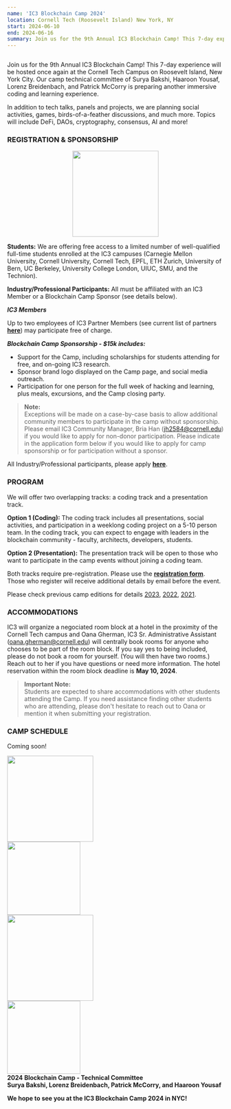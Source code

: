 ```yaml
---
name: 'IC3 Blockchain Camp 2024'
location: Cornell Tech (Roosevelt Island) New York, NY
start: 2024-06-10
end: 2024-06-16
summary: Join us for the 9th Annual IC3 Blockchain Camp! This 7-day experience will be hosted once again at the Cornell Tech Campus on Roosevelt Island, New York City. Our camp technical committee of Surya Bakshi, Haaroon Yousaf, Lorenz Breidenbach, and Patrick McCorry is preparing another immersive coding and learning experience!
---
```


<div class="ui piled segment">
  <img class="ui centered image" src="../images/events/blockchain-camp-2024/ic3 logo new.png" alt="" />
</div>

Join us for the 9th Annual IC3 Blockchain Camp! This 7-day experience will be hosted once again at the Cornell Tech Campus on Roosevelt Island, New York City. Our camp technical committee of Surya Bakshi, Haaroon Yousaf, Lorenz Breidenbach, and Patrick McCorry is preparing another immersive coding and learning experience.

In addition to tech talks, panels and projects, we are planning social activities, games, birds-of-a-feather discussions, and much more. Topics will include DeFi, DAOs, cryptography, consensus, AI and more!


### REGISTRATION & SPONSORSHIP

<p align="center">
	<a href="https://docs.google.com/forms/d/e/1FAIpQLSc8PlAwTPSK3a1vfe89jR2SFvoMkpoIZW0ZnwCTJDotsK1Wcg/viewform"> 
	   <img src="../images/events/blockchain-camp-2024/Register.jpeg" width="200" />	
	</a>	
</p>

**Students:** We are offering free access to a limited number of well-qualified full-time students enrolled at the IC3 campuses (Carnegie Mellon University, Cornell University, Cornell Tech, EPFL, ETH Zurich, University of Bern, UC Berkeley, University College London, UIUC, SMU, and the Technion). 

**Industry/Professional Participants:** All must be affiliated with an IC3 Member or a Blockchain Camp Sponsor (see details below).

***IC3 Members***

Up to two employees of IC3 Partner Members (see current list of partners <strong><a href="https://www.initc3.org/partners">here</a></strong>) may participate free of charge.

***Blockchain Camp Sponsorship - $15k includes:***

- Support for the Camp, including scholarships for students attending for free, and on-going IC3 research. <br>
- Sponsor brand logo displayed on the Camp page, and social media outreach. <br>
- Participation for one person for the full week of hacking and learning, plus meals, excursions, and the Camp closing party. <br>


> **Note:** <br>
> Exceptions will be made on a case-by-case basis to allow additional community members to participate in the camp without sponsorship. Please email IC3 Community Manager, Bria Han (<a href="mailto:jh2584@cornell.edu">jh2584@cornell.edu</a>) if you would like to apply for non-donor participation. Please indicate in the application form below if you would like to apply for camp sponsorship or for participation without a sponsor. 

All Industry/Professional participants, please apply <strong><a href="https://docs.google.com/forms/d/e/1FAIpQLSc8PlAwTPSK3a1vfe89jR2SFvoMkpoIZW0ZnwCTJDotsK1Wcg/viewform">here</a></strong>.


### PROGRAM

We will offer two overlapping tracks: a coding track and a presentation track.

<strong>Option 1 (Coding):</strong> The coding track includes all presentations, social activities, and participation in a weeklong coding project on a 5-10 person team. In the coding track, you can expect to engage with leaders in the blockchain community - faculty, architects, developers, students.

<strong>Option 2 (Presentation):</strong> The presentation track will be open to those who want to participate in the camp events without joining a coding team.

Both tracks require pre-registration. Please use the <strong><a href="https://docs.google.com/forms/d/e/1FAIpQLSc8PlAwTPSK3a1vfe89jR2SFvoMkpoIZW0ZnwCTJDotsK1Wcg/viewform">registration form</a></strong>. Those who register will receive additional details by email before the event.

Please check previous camp editions for details <a href="https://www.initc3.org/events/2023-06-12-ic3-blockchain-camp-2023">2023</a>, <a href="https://www.initc3.org/events/2022-08-01-ic3-blockchain-camp-2022">2022</a>, <a href="https://www.initc3.org/events/2021-07-25-ic3-blockchain-summer-camp">2021</a>.


### ACCOMMODATIONS

IC3 will organize a negociated room block at a hotel in the proximity of the Cornell Tech campus and Oana Gherman, IC3 Sr. Administrative Assistant (<a href="mailto:og64@cornell.edu">oana.gherman@cornell.edu</a>) will centrally book rooms for anyone who chooses to be part of the room block. If you say yes to being included, please do not book a room for yourself. (You will then have two rooms.) Reach out to her if you have questions or need more information. The hotel reservation within the room block deadline is <strong>May 10, 2024</strong>.

> **Important Note:** <br>
> Students are expected to share accommodations with other students attending the Camp. If you need assistance finding other students who are attending, please don't hesitate to reach out to Oana or mention it when submitting your registration.


### CAMP SCHEDULE

Coming soon!


<div class="ui center aligned basic segment">
  <div class="ui centered image">
    <img class="ui image" src="../images/events/blockchain-camp-2024/bakshi.png" alt="" width="200"/>
  </div>
  <div class="ui centered image">
    <img class="ui image" src="../images/events/blockchain-camp-2024/lorenz.jpg" alt="" width="170"/>
  </div>
  <div class="ui centered image">
    <img class="ui image" src="../images/events/blockchain-camp-2024/paddy.jpg" alt="" width="200"/>
  </div>
  <div class="ui centered image">
    <img class="ui image" src="../images/events/blockchain-camp-2024/haaroon.jpg" alt="" width="170"/>
  </div>
  <div class="ui bottom attached message">
    <strong>2024 Blockchain Camp - Technical Committee<br>
	    Surya Bakshi, Lorenz Breidenbach, Patrick McCorry, and Haaroon Yousaf<br> 
    </strong>
  </div>
</div>  

<strong>We hope to see you at the IC3 Blockchain Camp 2024 in NYC!</strong>
